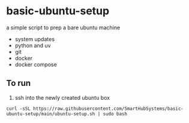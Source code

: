 # basic-ubuntu-setup

a simple script to prep a bare ubuntu machine

- system updates
- python and uv
- git
- docker
- docker compose

## To run

1. ssh into the newly created ubuntu box

```
curl -sSL https://raw.githubusercontent.com/SmartHubSystems/basic-ubuntu-setup/main/ubuntu-setup.sh | sudo bash
```
